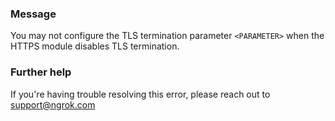 
### Message
You may not configure the TLS termination parameter <code>&lt;PARAMETER&gt;</code> when the HTTPS module disables TLS termination.

### Further help
If you're having trouble resolving this error, please reach out to [support@ngrok.com](mailto:support@ngrok.com?subject=Help%20with%20ERR_NGROK_7032)

